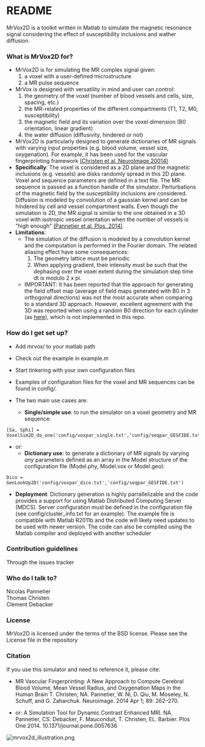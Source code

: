 # README #

MrVox2D is a toolkit written in Matlab to simulate the magnetic resonance 
signal considering the effect of susceptibility inclusions and wather diffusion.

### What is MrVox2D for? ###

* MrVox2D is for simulating the MR complex signal given:
    1. a voxel with a user-defined microstructure
    2. a MR pulse sequence  
* MrVox is designed with versatility in mind and user can control:
    1. the geometry of the voxel (number of blood vessels and cells, size, spacing, etc.)
    2. the MR-related properties of the different compartments (T1, T2, M0, susceptibility)
    3. the magnetic field and its variation over the voxel dimension (B0 orientation, linear gradient)
    4. the water diffusion (diffusivity, hindered or not)
* MrVox2D is particularly designed to generate dictionaries of MR signals with varying input properties (e.g. blood volume, vessel size, oxygenation). 
For example, it has been used for the vascular fingerprinting framework 
[(Christen et al. NeuroImage 20014)](http://www.sciencedirect.com/science/article/pii/S1053811913012019)
* **Specifically**: The voxel is considered as a 2D plane and the magnetic inclusions (e.g. vessels) are disks randomly spread in this 2D plane. Voxel and sequence parameters are defined in a text file. The MR sequence is passed as a function handle of the simulator. Perturbations of the magnetic field by the susceptibility inclusions are considered. Diffusion is modeled by convolution of a gaussian kernel and can be hindered by cell and vessel compartment walls. Even though the simulation is 2D, the MR signal is similar to the one obtained in a 3D voxel with isotropic vessel orientation when the number of vessels is "high enough" [(Pannetier et al. Plos. 2014)](http://journals.plos.org/plosone/article?id=10.1371/journal.pone.0057636).
* **Limitations**: 
    * The simulation of the diffusion is modeled by a convolution kernel and the computation is performed in the Fourier domain. The related aliasing effect have some consequences: 
        1. The geometry lattice must be periodic
        2. When applying gradient, their intensity must be such that the dephasing over the voxel extent during the simulation step time dt is modulo 2 x pi.
    * IMPORTANT: It has been reported that the approach for generating the field offset map (average of field maps generated with B0 in 3 orthogonal directions) was not the most accurate when comparing to a standard 3D approach. However, excellent agreement with the 3D was reported when using a random B0 direction for each cylinder (as [here](https://onlinelibrary.wiley.com/doi/full/10.1002/mrm.21690.)), which is not implemented in this repo.
 
### How do I get set up? ###

* Add mrvox/ to your matlab path
* Check out the example in example.m
* Start tinkering with your own configuration files
* Examples of configuration files for the voxel and MR sequences can be found in config/.
* The two main use cases are:

    * **Single/simple use**: to run the simulator on a voxel geometry and MR sequence:
```
[Sa, Sphi] = VoxelSim2D_do_one('config/voxpar_single.txt','config/seqpar_GESFIDE.txt')
```

* or:
    * **Dictionary use**: to generate a dictionary of MR signals by varying *any* parameters defined as an array in the Model structure of the configuration file (Model.phy, Model.vox or Model.geo):
```
Dico = GenLookUp2D('config/voxpar_dico.txt','config/seqpar_GESFIDE.txt')
```

* **Deployment**: Dictionary generation is highly parrallelizable and the code
provides a support for using Matlab Distributed Computing Server (MDCS). Server
configuration must be defined in the configuration file (see config/cluster_info.txt for an example).
The example file is compatible with Matlab R2011b and the code will likely need updates
to be used with newer version. The code can also be compiled using the Matlab compiler and deployed with another scheduler


### Contribution guidelines ###

Through the issues tracker 

### Who do I talk to? ###

Nicolas Pannetier  
Thomas Christen  
Clement Debacker  

### License ###

MrVox2D is licensed under the terms of the BSD license. Please see the License file in the repository

### Citation ###

If you use this simulator and need to reference it, please cite:  

* MR Vascular Fingerprinting: A New Approach to Compute Cerebral Blood Volume, Mean Vessel Radius, and Oxygenation Maps in the Human Brain T. Christen, NA. Pannetier, W. Ni, D. Qiu, M. Moseley, N. Schuff, and G. Zaharchuk. Neuroimage. 2014 Apr 1; 89: 262–270.

* or: A Simulation Tool for Dynamic Contrast Enhanced MRI. NA. Pannetier, CS. Debacker, F. Mauconduit, T. Christen, EL. Barbier. Plos One 2014. 10.1371/journal.pone.0057636

![mrvox2d_illustration.png](https://bitbucket.org/repo/G9qXRy/images/877007194-mrvox2d_illustration.png)
